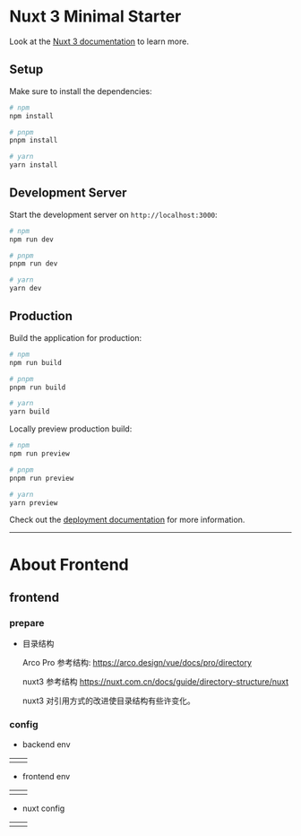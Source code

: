 # Nuxt 3 Minimal Starter

Look at the [Nuxt 3 documentation](https://nuxt.com/docs/getting-started/introduction) to learn more.

## Setup

Make sure to install the dependencies:

```bash
# npm
npm install

# pnpm
pnpm install

# yarn
yarn install
```

## Development Server

Start the development server on `http://localhost:3000`:

```bash
# npm
npm run dev

# pnpm
pnpm run dev

# yarn
yarn dev
```

## Production

Build the application for production:

```bash
# npm
npm run build

# pnpm
pnpm run build

# yarn
yarn build
```

Locally preview production build:

```bash
# npm
npm run preview

# pnpm
pnpm run preview

# yarn
yarn preview
```

Check out the [deployment documentation](https://nuxt.com/docs/getting-started/deployment) for more information.


[//]: # (项目默认生成部分结束)

---------------------------

# About Frontend

## frontend

### prepare

- 目录结构
  
  Arco Pro 参考结构:
  https://arco.design/vue/docs/pro/directory
  
  nuxt3 参考结构
  https://nuxt.com.cn/docs/guide/directory-structure/nuxt
  
  nuxt3 对引用方式的改进使目录结构有些许变化。

### config

- backend env

| | |
|-|-|
| | |

- frontend env

| | |
|-|-|
| | |

- nuxt config

| | |
|-|-|
| | |
